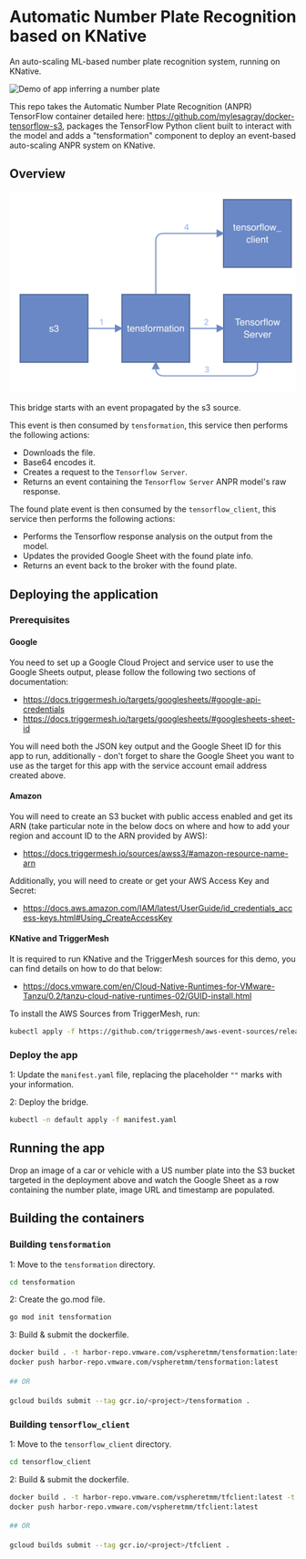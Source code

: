 # Automatic Number Plate Recognition based on KNative

An auto-scaling ML-based number plate recognition system, running on KNative.

![Demo of app inferring a number plate](img/demo.gif)

This repo takes the Automatic Number Plate Recognition (ANPR) TensorFlow container detailed here: <https://github.com/mylesagray/docker-tensorflow-s3>, packages the TensorFlow Python client built to interact with the model and adds a "tensformation" component to deploy an event-based auto-scaling ANPR system on KNative.

## Overview

![ov](./img/overview.png)

This bridge starts with an event propagated by the s3 source.

This event is then consumed by `tensformation`, this service then performs the following actions:

* Downloads the file.
* Base64 encodes it.
* Creates a request to the `Tensorflow Server`.
* Returns an event containing the `Tensorflow Server` ANPR model's raw response.

The found plate event is then consumed by the `tensorflow_client`, this service then performs the following actions:

* Performs the Tensorflow response analysis on the output from the model.
* Updates the provided Google Sheet with the found plate info.
* Returns an event back to the broker with the found plate.

## Deploying the application

### Prerequisites

#### Google

You need to set up a Google Cloud Project and service user to use the Google Sheets output, please follow the following two sections of documentation:

* <https://docs.triggermesh.io/targets/googlesheets/#google-api-credentials>
* <https://docs.triggermesh.io/targets/googlesheets/#googlesheets-sheet-id>

You will need both the JSON key output and the Google Sheet ID for this app to run, additionally - don't forget to share the Google Sheet you want to use as the target for this app with the service account email address created above.

#### Amazon

You will need to create an S3 bucket with public access enabled and get its ARN (take particular note in the below docs on where and how to add your region and account ID to the ARN provided by AWS):

* <https://docs.triggermesh.io/sources/awss3/#amazon-resource-name-arn>

Additionally, you will need to create or get your AWS Access Key and Secret:

* <https://docs.aws.amazon.com/IAM/latest/UserGuide/id_credentials_access-keys.html#Using_CreateAccessKey>

#### KNative and TriggerMesh

It is required to run KNative and the TriggerMesh sources for this demo, you can find details on how to do that below:

* <https://docs.vmware.com/en/Cloud-Native-Runtimes-for-VMware-Tanzu/0.2/tanzu-cloud-native-runtimes-02/GUID-install.html>

To install the AWS Sources from TriggerMesh, run:

```sh
kubectl apply -f https://github.com/triggermesh/aws-event-sources/releases/download/v1.6.0/aws-event-sources.yaml
```

### Deploy the app

1: Update the `manifest.yaml` file, replacing the placeholder `""` marks with your information.

2: Deploy the bridge.

```sh
kubectl -n default apply -f manifest.yaml
```

## Running the app

Drop an image of a car or vehicle with a US number plate into the S3 bucket targeted in the deployment above and watch the Google Sheet as a row containing the number plate, image URL and timestamp are populated.
## Building the containers

### Building `tensformation`

1: Move to the `tensformation` directory.

```sh
cd tensformation
```

2: Create the go.mod file.

```sh
go mod init tensformation
```

3: Build & submit the dockerfile.

```sh
docker build . -t harbor-repo.vmware.com/vspheretmm/tensformation:latest -t tensformation:latest
docker push harbor-repo.vmware.com/vspheretmm/tensformation:latest

## OR

gcloud builds submit --tag gcr.io/<project>/tensformation .
```

### Building `tensorflow_client`

1: Move to the `tensorflow_client` directory.

```sh
cd tensorflow_client
```

2: Build & submit the dockerfile.

```sh
docker build . -t harbor-repo.vmware.com/vspheretmm/tfclient:latest -t tfclient:latest
docker push harbor-repo.vmware.com/vspheretmm/tfclient:latest

## OR

gcloud builds submit --tag gcr.io/<project>/tfclient .
```
